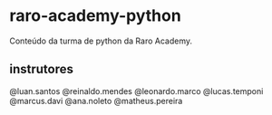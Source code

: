 # raro-academy-python
Conteúdo da turma de python da Raro Academy.

## instrutores

@luan.santos
@reinaldo.mendes
@leonardo.marco
@lucas.temponi
@marcus.davi
@ana.noleto
@matheus.pereira